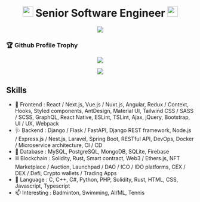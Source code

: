 <h1 align="center">
  <img src="https://media.giphy.com/media/hvRJCLFzcasrR4ia7z/giphy.gif" width="28">
    Senior Software Engineer
  <img src="https://media.giphy.com/media/hvRJCLFzcasrR4ia7z/giphy.gif" width="28">
</h1>

<p align="center">
  <img src="https://readme-typing-svg.herokuapp.com/?lines=Creative,%20Passionate%20and%20Result-oriented%20Software%20Engineer;10%2B%20years%20of%20hands-on%20experience;&center=true&width=800&height=45">
</p>

<h3>🏆 Github Profile Trophy</h3>
<p align="center">
  <img src="https://github-profile-trophy.vercel.app/?username=michaelbranddev&column=7&theme=onedark"/>
</p>
<p align = "center">
  <img src = "https://github-readme-stats.vercel.app/api/top-langs/?username=michaelbranddev&langs_count=8&layout=compact&theme=tokyonight&include_all_commits=true&line_height=27">
</p>

## Skills

- 🎉 Frontend : React / Next.js, Vue.js / Nuxt.js, Angular, Redux / Context, Hooks, Styled components, AntDesign, Material UI, Tailwind CSS / SASS / SCSS, GraphQL, React Native, ESLint, TSLint, Ajax, jQuery, Bootstrap, UI / UX, Webpack
- 🩺 Backend : Django / Flask / FastAPI, Django REST framework, Node.js / Express.js / Nest.js, Laravel, Spring Boot, RESTful API, DevOps, Docker / Microservice architecture, CI / CD
- 🧩 Database : MySQL, PostgreSQL, MongoDB, SQLite, Firebase
- ⛓️ Blockchain : Solidity, Rust, Smart contract, Web3 / Ethers.js, NFT Marketplace / Auction, Launchpad / DAO / ICO / IDO platforms, CEX / DEX / Defi, Crypto wallets / Trading Apps
- 💬 Language : C, C++, C#, Python, PHP, Solidity, Rust, HTML, CSS, Javascript, Typescript
- 📫 Interesting : Badminton, Swimming, AI/ML, Tennis


